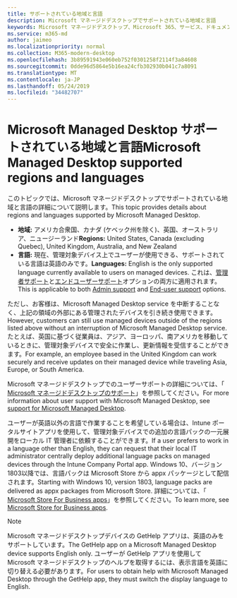 ```yaml
---
title: サポートされている地域と言語
description: Microsoft マネージドデスクトップでサポートされている地域と言語
keywords: Microsoft マネージドデスクトップ、Microsoft 365、サービス、ドキュメント
ms.service: m365-md
author: jaimeo
ms.localizationpriority: normal
ms.collection: M365-modern-desktop
ms.openlocfilehash: 3b89591943e060eb752f0301258f2114f3a84608
ms.sourcegitcommit: 0dde96d5864e5b16ea24cfb302930b041c7a8091
ms.translationtype: MT
ms.contentlocale: ja-JP
ms.lasthandoff: 05/24/2019
ms.locfileid: "34482707"
---
```

# <a name="microsoft-managed-desktop-supported-regions-and-languages"></a><span data-ttu-id="d05b7-104">Microsoft Managed Desktop サポートされている地域と言語</span><span class="sxs-lookup"><span data-stu-id="d05b7-104">Microsoft Managed Desktop supported regions and languages</span></span>

<span data-ttu-id="d05b7-105">このトピックでは、Microsoft マネージドデスクトップでサポートされている地域と言語の詳細について説明します。</span><span class="sxs-lookup"><span data-stu-id="d05b7-105">This topic provides details about regions and languages supported by Microsoft Managed Desktop.</span></span> 

- <span data-ttu-id="d05b7-106">**地域:** アメリカ合衆国、カナダ (ケベック州を除く)、英国、オーストラリア、ニュージーランド</span><span class="sxs-lookup"><span data-stu-id="d05b7-106">**Regions:** United States, Canada (excluding Quebec), United Kingdom, Australia, and New Zealand</span></span>
- <span data-ttu-id="d05b7-107">**言語:** 現在、管理対象デバイス上でユーザーが使用できる、サポートされている言語は英語のみです。</span><span class="sxs-lookup"><span data-stu-id="d05b7-107">**Languages:** English is the only supported language currently available to users on managed devices.</span></span> <span data-ttu-id="d05b7-108">これは、[管理者サポート](https://docs.microsoft.com/microsoft-365/managed-desktop/working-with-managed-desktop/admin-support)と[エンドユーザーサポート](https://docs.microsoft.com/microsoft-365/managed-desktop/working-with-managed-desktop/end-user-support)オプションの両方に適用されます。</span><span class="sxs-lookup"><span data-stu-id="d05b7-108">This is applicable to both [Admin support](https://docs.microsoft.com/microsoft-365/managed-desktop/working-with-managed-desktop/admin-support) and [End-user support](https://docs.microsoft.com/microsoft-365/managed-desktop/working-with-managed-desktop/end-user-support) options.</span></span> 

<span data-ttu-id="d05b7-109">ただし、お客様は、Microsoft Managed Desktop service を中断することなく、上記の領域の外部にある管理されたデバイスを引き続き使用できます。</span><span class="sxs-lookup"><span data-stu-id="d05b7-109">However, customers can still use managed devices outside of the regions listed above without an interruption of Microsoft Managed Desktop service.</span></span> <span data-ttu-id="d05b7-110">たとえば、英国に基づく従業員は、アジア、ヨーロッパ、南アメリカを移動しているときに、管理対象デバイスで安全に作業し、更新情報を受信することができます。</span><span class="sxs-lookup"><span data-stu-id="d05b7-110">For example, an employee based in the United Kingdom can work securely and receive updates on their managed device while traveling Asia, Europe, or South America.</span></span>

<span data-ttu-id="d05b7-111">Microsoft マネージドデスクトップでのユーザーサポートの詳細については、「 [Microsoft マネージドデスクトップのサポート](https://docs.microsoft.com/microsoft-365/managed-desktop/service-description/support)」を参照してください。</span><span class="sxs-lookup"><span data-stu-id="d05b7-111">For more information about user support with Microsoft Managed Desktop, see [support for Microsoft Managed Desktop](https://docs.microsoft.com/microsoft-365/managed-desktop/service-description/support).</span></span>

<span data-ttu-id="d05b7-112">ユーザーが英語以外の言語で作業することを希望している場合は、Intune ポータルサイトアプリを使用して、管理対象デバイスでの追加の言語パックの一元展開をローカル IT 管理者に依頼することができます。</span><span class="sxs-lookup"><span data-stu-id="d05b7-112">If a user prefers to work in a language other than English, they can request that their local IT administrator centrally deploy additional language packs on managed devices through the Intune Company Portal app.</span></span> <span data-ttu-id="d05b7-113">Windows 10、バージョン1803以降では、言語パックは Microsoft Store から appx パッケージとして配信されます。</span><span class="sxs-lookup"><span data-stu-id="d05b7-113">Starting with Windows 10, version 1803, language packs are delivered as appx packages from Microsoft Store.</span></span> <span data-ttu-id="d05b7-114">詳細については、「 [Microsoft Store For Business apps](https://docs.microsoft.com/microsoft-365/managed-desktop/get-started/deploy-apps#msfb-apps)」を参照してください。</span><span class="sxs-lookup"><span data-stu-id="d05b7-114">To learn more, see [Microsoft Store for Business apps](https://docs.microsoft.com/microsoft-365/managed-desktop/get-started/deploy-apps#msfb-apps).</span></span>


>[!NOTE]
><span data-ttu-id="d05b7-115">Microsoft マネージドデスクトップデバイスの GetHelp アプリは、英語のみをサポートしています。</span><span class="sxs-lookup"><span data-stu-id="d05b7-115">The GetHelp app on a Microsoft Managed Desktop device supports English only.</span></span> <span data-ttu-id="d05b7-116">ユーザーが GetHelp アプリを使用して Microsoft マネージドデスクトップのヘルプを取得するには、表示言語を英語に切り替える必要があります。</span><span class="sxs-lookup"><span data-stu-id="d05b7-116">For users to obtain help with Microsoft Managed Desktop through the GetHelp app, they must switch the display language to English.</span></span>